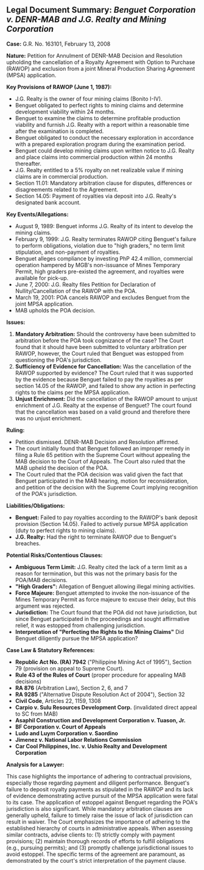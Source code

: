 ## Legal Document Summary: *Benguet Corporation v. DENR-MAB and J.G. Realty and Mining Corporation*

**Case:** G.R. No. 163101, February 13, 2008

**Nature:** Petition for Annulment of DENR-MAB Decision and Resolution upholding the cancellation of a Royalty Agreement with Option to Purchase (RAWOP) and exclusion from a joint Mineral Production Sharing Agreement (MPSA) application.

**Key Provisions of RAWOP (June 1, 1987):**

*   J.G. Realty is the owner of four mining claims (Bonito I-IV).
*   Benguet obligated to perfect rights to mining claims and determine development viability within 24 months.
*   Benguet to examine the claims to determine profitable production viability and furnish J.G. Realty with a report within a reasonable time after the examination is completed.
*   Benguet obligated to conduct the necessary exploration in accordance with a prepared exploration program during the examination period.
*   Benguet could develop mining claims upon written notice to J.G. Realty and place claims into commercial production within 24 months thereafter.
*   J.G. Realty entitled to a 5% royalty on net realizable value if mining claims are in commercial production.
*   Section 11.01: Mandatory arbitration clause for disputes, differences or disagreements related to the Agreement.
*   Section 14.05: Payment of royalties via deposit into J.G. Realty's designated bank account.

**Key Events/Allegations:**

*   August 9, 1989: Benguet informs J.G. Realty of its intent to develop the mining claims.
*   February 9, 1999: J.G. Realty terminates RAWOP citing Benguet's failure to perform obligations, violation due to "high graders," no term limit stipulation, and non-payment of royalties.
*   Benguet alleges compliance by investing PhP 42.4 million, commercial operation hampered by MGB's non-issuance of Mines Temporary Permit, high graders pre-existed the agreement, and royalties were available for pick-up.
*   June 7, 2000: J.G. Realty files Petition for Declaration of Nullity/Cancellation of the RAWOP with the POA.
*   March 19, 2001: POA cancels RAWOP and excludes Benguet from the joint MPSA application.
*   MAB upholds the POA decision.

**Issues:**

1.  **Mandatory Arbitration:** Should the controversy have been submitted to arbitration before the POA took cognizance of the case? The Court found that it should have been submitted to voluntary arbitration per RAWOP, however, the Court ruled that Benguet was estopped from questioning the POA's jurisdiction.
2.  **Sufficiency of Evidence for Cancellation:** Was the cancellation of the RAWOP supported by evidence? The Court ruled that it was supported by the evidence because Benguet failed to pay the royalties as per section 14.05 of the RAWOP, and failed to show any action in perfecting rights to the claims per the MPSA application.
3.  **Unjust Enrichment:** Did the cancellation of the RAWOP amount to unjust enrichment of J.G. Realty at the expense of Benguet? The court found that the cancellation was based on a valid ground and therefore there was no unjust enrichment.

**Ruling:**

*   Petition dismissed. DENR-MAB Decision and Resolution affirmed.
*   The court initially found that Benguet followed an improper remedy in filing a Rule 65 petition with the Supreme Court without appealing the MAB decision to the Court of Appeals. The Court also ruled that the MAB upheld the decision of the POA.
*   The Court ruled that the POA decision was valid given the fact that Benguet participated in the MAB hearing, motion for reconsideration, and petition of the decision with the Supreme Court implying recognition of the POA's jurisdiction.

**Liabilities/Obligations:**

*   **Benguet:** Failed to pay royalties according to the RAWOP's bank deposit provision (Section 14.05). Failed to actively pursue MPSA application (duty to perfect rights to mining claims).
*   **J.G. Realty:** Had the right to terminate RAWOP due to Benguet's breaches.

**Potential Risks/Contentious Clauses:**

*   **Ambiguous Term Limit:** J.G. Realty cited the lack of a term limit as a reason for termination, but this was not the primary basis for the POA/MAB decisions.
*   **"High Graders":** Allegation of Benguet allowing illegal mining activities.
*   **Force Majeure:** Benguet attempted to invoke the non-issuance of the Mines Temporary Permit as force majeure to excuse their delay, but this argument was rejected.
*   **Jurisdiction:** The Court found that the POA did not have jurisdiction, but since Benguet participated in the proceedings and sought affirmative relief, it was estopped from challenging jurisdiction.
*   **Interpretation of "Perfecting the Rights to the Mining Claims"** Did Benguet diligently pursue the MPSA application?

**Case Law & Statutory References:**

*   **Republic Act No. (RA) 7942** ("Philippine Mining Act of 1995"), Section 79 (provision on appeal to Supreme Court).
*   **Rule 43 of the Rules of Court** (proper procedure for appealing MAB decisions)
*   **RA 876** (Arbitration Law), Section 2, 6, and 7
*   **RA 9285** ("Alternative Dispute Resolution Act of 2004"), Section 32
*   **Civil Code**, Articles 22, 1159, 1308
*   **Carpio v. Sulu Resources Development Corp.** (invalidated direct appeal to SC from MAB)
*   **Asaphil Construction and Development Corporation v. Tuason, Jr.**
*   **BF Corporation v. Court of Appeals**
*   **Ludo and Luym Corporation v. Saordino**
*   **Jimenez v. National Labor Relations Commission**
*   **Car Cool Philippines, Inc. v. Ushio Realty and Development Corporation**

**Analysis for a Lawyer:**

This case highlights the importance of adhering to contractual provisions, especially those regarding payment and diligent performance. Benguet's failure to deposit royalty payments as stipulated in the RAWOP and its lack of evidence demonstrating active pursuit of the MPSA application were fatal to its case. The application of estoppel against Benguet regarding the POA's jurisdiction is also significant. While mandatory arbitration clauses are generally upheld, failure to timely raise the issue of lack of jurisdiction can result in waiver. The Court emphasizes the importance of adhering to the established hierarchy of courts in administrative appeals. When assessing similar contracts, advise clients to: (1) strictly comply with payment provisions; (2) maintain thorough records of efforts to fulfill obligations (e.g., pursuing permits); and (3) promptly challenge jurisdictional issues to avoid estoppel. The specific terms of the agreement are paramount, as demonstrated by the court's strict interpretation of the payment clause.
